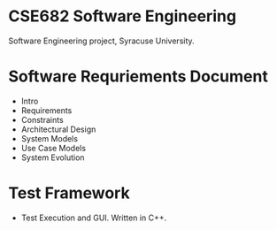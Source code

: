 # CSE682 Software Engineering

Software Engineering project, Syracuse University.

# Software Requriements Document
- Intro
- Requirements
- Constraints
- Architectural Design
- System Models
- Use Case Models
- System Evolution

# Test Framework
- Test Execution and GUI. Written in C++.
